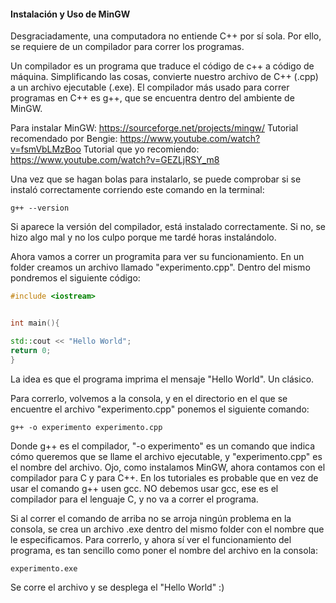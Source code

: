 #### Instalación y Uso de MinGW 

Desgraciadamente, una computadora no entiende C++ por sí sola. Por ello, se requiere de un compilador para correr los programas.

Un compilador es un programa que traduce el código de c++ a código de máquina. Simplificando las cosas, convierte nuestro archivo de C++ (.cpp) a un archivo ejecutable (.exe). El compilador más usado para correr programas en C++ es g++, que se encuentra dentro del ambiente de MinGW.

Para instalar MinGW:  https://sourceforge.net/projects/mingw/
Tutorial recomendado por Bengie: https://www.youtube.com/watch?v=fsmVbLMzBoo
Tutorial que yo recomiendo: https://www.youtube.com/watch?v=GEZLjRSY_m8

 Una vez que se hagan bolas para instalarlo, se puede comprobar si se instaló correctamente corriendo este comando en la terminal:

 ```
 g++ --version
 ```

Si aparece la versión del compilador, está instalado correctamente. Si no, se hizo algo mal y no los culpo porque me tardé horas instalándolo.

Ahora vamos a correr un programita para ver su funcionamiento. En un folder creamos un archivo llamado "experimento.cpp". Dentro del mismo pondremos el siguiente código:

```cpp
#include <iostream>


int main(){

std::cout << "Hello World";
return 0;
}
``` 

La idea es que el programa imprima el mensaje "Hello World". Un clásico.

Para correrlo, volvemos a la consola, y en el directorio en el que se encuentre el archivo "experimento.cpp" ponemos el siguiente comando:

 ```
g++ -o experimento experimento.cpp
 ```

Donde g++ es el compilador, "-o experimento" es un comando que indica cómo queremos que se llame el archivo ejecutable, y "experimento.cpp" es el nombre del archivo. Ojo, como instalamos MinGW, ahora contamos con el compilador para C y para C++. En los tutoriales es probable que en vez de usar el comando g++ usen gcc. NO debemos usar gcc, ese es el compilador para el lenguaje C, y no va a correr el programa.

Si al correr el comando de arriba no se arroja ningún problema en la consola, se crea un archivo .exe dentro del mismo folder con el nombre que le especificamos. Para correrlo, y ahora sí ver el funcionamiento del programa, es tan sencillo como poner el nombre del archivo en la consola:

 ```
experimento.exe
 ```

Se corre el archivo y se desplega el "Hello World" :)

